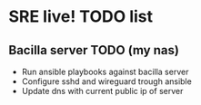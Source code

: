 # SRE live! TODO list

## Bacilla server TODO (my nas)
* Run ansible playbooks against bacilla server
* Configure sshd and wireguard trough ansible
* Update dns with current public ip of server

